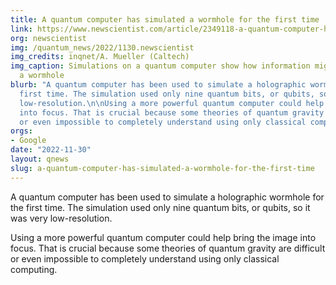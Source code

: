 ```yaml
---
title: A quantum computer has simulated a wormhole for the first time
link: https://www.newscientist.com/article/2349118-a-quantum-computer-has-simulated-a-wormhole-for-the-first-time/
org: newscientist
img: /quantum_news/2022/1130.newscientist
img_credits: inqnet/A. Mueller (Caltech)
img_caption: Simulations on a quantum computer show how information might travel through
  a wormhole
blurb: "A quantum computer has been used to simulate a holographic wormhole for the
  first time. The simulation used only nine quantum bits, or qubits, so it was very
  low-resolution.\n\nUsing a more powerful quantum computer could help bring the image
  into focus. That is crucial because some theories of quantum gravity are difficult
  or even impossible to completely understand using only classical computing. \n"
orgs:
- Google
date: "2022-11-30"
layout: qnews
slug: a-quantum-computer-has-simulated-a-wormhole-for-the-first-time
---
```


A quantum computer has been used to simulate a holographic wormhole for the first time. The simulation used only nine quantum bits, or qubits, so it was very low-resolution.

Using a more powerful quantum computer could help bring the image into focus. That is crucial because some theories of quantum gravity are difficult or even impossible to completely understand using only classical computing. 
